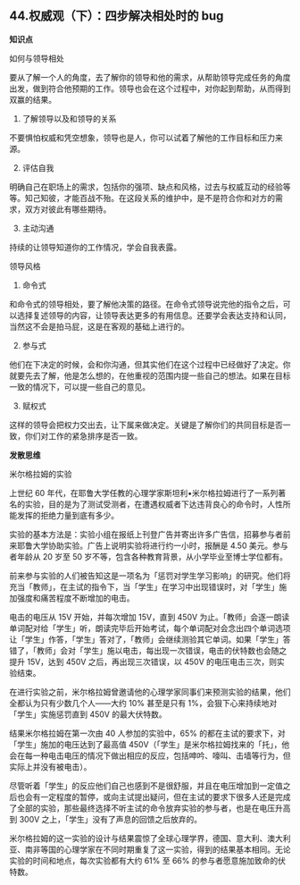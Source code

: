 ## 44.权威观（下）：四步解决相处时的 bug
**知识点**


如何与领导相处


要从了解一个人的角度，去了解你的领导和他的需求，从帮助领导完成任务的角度出发，做到符合他预期的工作。领导也会在这个过程中，对你起到帮助，从而得到双赢的结果。


1. 了解领导以及和领导的关系

不要惧怕权威和凭空想象，领导也是人，你可以试着了解他的工作目标和压力来源。


2. 评估自我

明确自己在职场上的需求，包括你的强项、缺点和风格，过去与权威互动的经验等等。知己知彼，才能百战不殆。在这段关系的维护中，是不是符合你和对方的需求，双方对彼此有哪些期待。


3. 主动沟通

持续的让领导知道你的工作情况，学会自我表露。


领导风格


1. 命令式

和命令式的领导相处，要了解他决策的路径。在命令式领导说完他的指令之后，可以选择复述领导的内容，让领导表达更多的有用信息。还要学会表达支持和认同，当然这不会是拍马屁，这是在客观的基础上进行的。


2. 参与式

他们在下决定的时候，会和你沟通，但其实他们在这个过程中已经做好了决定。你就要先去了解，他是怎么想的，在他重视的范围内提一些自己的想法。如果在目标一致的情况下，可以提一些自己的意见。


3. 赋权式

这样的领导会把权力交出去，让下属来做决定。关键是了解你们的共同目标是否一致，你们对工作的紧急排序是否一致。


**发散思维**


米尔格拉姆的实验


上世纪 60 年代，在耶鲁大学任教的心理学家斯坦利•米尔格拉姆进行了一系列著名的实验，目的是为了测试受测者，在遭遇权威者下达违背良心的命令时，人性所能发挥的拒绝力量到底有多少。


实验的基本方法是：实验小组在报纸上刊登广告并寄出许多广告信，招募参与者前来耶鲁大学协助实验。广告上说明实验将进行约一小时，报酬是 4.50 美元。参与者年龄从 20 岁至 50 岁不等，包含各种教育背景，从小学毕业至博士学位都有。


前来参与实验的人们被告知这是一项名为「惩罚对学生学习影响」的研究。他们将充当「教师」，在主试的指令下，当「学生」在学习中出现错误时，对「学生」施加强度和痛苦程度不断增加的电击。


电击的电压从 15V 开始，并每次增加 15V，直到 450V 为止。「教师」会逐一朗读单词配对给「学生」听，朗读完毕后开始考试，每个单词配对会念出四个单词选项让「学生」作答，「学生」答对了，「教师」会继续测验其它单词。如果「学生」答错了，「教师」会对「学生」施以电击，每出现一次错误，电击的伏特数也会随之提升 15V，达到 450V 之后，再出现三次错误，以 450V 的电压电击三次，则实验结束。


在进行实验之前，米尔格拉姆曾邀请他的心理学家同事们来预测实验的结果，他们全都认为只有少数几个人——大约 10% 甚至是只有 1%，会狠下心来持续地对「学生」实施惩罚直到 450V 的最大伏特数。


结果米尔格拉姆在第一次由 40 人参加的实验中，65% 的都在主试的要求下，对「学生」施加的电压达到了最高值 450V（「学生」是米尔格拉姆找来的「托」，他会在每一种电击电压的情况下做出相应的反应，包括呻吟、嚎叫、击墙等行为，但实际上并没有被电击）。


尽管听着「学生」的反应他们自己也感到不是很舒服，并且在电压增加到一定值之后也会有一定程度的暂停，或向主试提出疑问，但在主试的要求下很多人还是完成了全部的实验，那些最终选择不听主试的命令放弃实验的参与者，也是在电压升高到 300V 之上，「学生」没有了声息的回馈之后放弃的。


米尔格拉姆的这一实验的设计与结果震惊了全球心理学界，德国、意大利、澳大利亚、南非等国的心理学家在不同时期重复了这一实验，得到的结果基本相同。无论实验的时间和地点，每次实验都有大约 61% 至 66% 的参与者愿意施加致命的伏特数。

